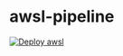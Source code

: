 # awsl-pipeline

[![Deploy awsl](https://github.com/awsl-project/awsl-pipeline/actions/workflows/release.yml/badge.svg?branch=main&event=workflow_dispatch)](https://github.com/awsl-project/awsl-pipeline/actions/workflows/release.yml)
